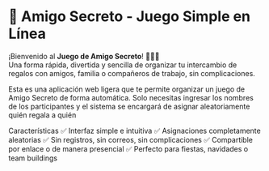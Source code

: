 # 🎁 Amigo Secreto - Juego Simple en Línea

¡Bienvenido al **Juego de Amigo Secreto**! 🕵️‍♂️✨  
Una forma rápida, divertida y sencilla de organizar tu intercambio de regalos con amigos, familia o compañeros de trabajo, sin complicaciones.

<p>Esta es una aplicación web ligera que te permite organizar un juego de Amigo Secreto de forma automática. Solo necesitas ingresar los nombres de los participantes y el sistema se encargará de asignar aleatoriamente quién regala a quién</p>

<p> Características
✅ Interfaz simple e intuitiva
✅ Asignaciones completamente aleatorias
✅ Sin registros, sin correos, sin complicaciones
✅ Compartible por enlace o de manera presencial
✅ Perfecto para fiestas, navidades o team buildings
</p>

